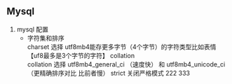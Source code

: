 ## Mysql

1. mysql 配置 
    - 字符集和排序   
        charset 选择 utf8mb4能存更多字节（4个字节）的字符类型比如表情【uf8最多是3个字节的字符】 collation  
        collation 选择 utf8mb4_general_ci （速度快） 和 utf8mb4_unicode_ci （更精确排序对比   比前者慢）
        strict  关闭严格模式
222
333